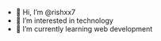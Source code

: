 - 👋 Hi, I’m @rishxx7
- 👀 I’m interested in technology
- 🌱 I’m currently learning web development

<!---
rishxx7/rishxx7 is a ✨ special ✨ repository because its `README.md` (this file) appears on your GitHub profile.
You can click the Preview link to take a look at your changes.
--->
